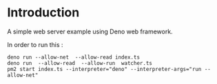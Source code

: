 # Introduction

A simple web server example using Deno web framework.

In order to run this :

```
deno run --allow-net  --allow-read index.ts
deno run  --allow-read  --allow-run  watcher.ts
pm2 start index.ts --interpreter="deno" --interpreter-args="run --allow-net" 
```